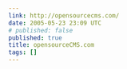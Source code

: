 ```yaml
---
link: http://opensourcecms.com/
date: 2005-05-23 23:09 UTC
# published: false
published: true
title: opensourceCMS.com
tags: []
---
```



